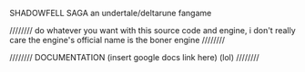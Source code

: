 SHADOWFELL SAGA
an undertale/deltarune fangame

////////
do whatever you want with this source code and engine, i don't really care
the engine's official name is the boner engine
////////

////////
DOCUMENTATION
(insert google docs link here)
(lol)
////////
